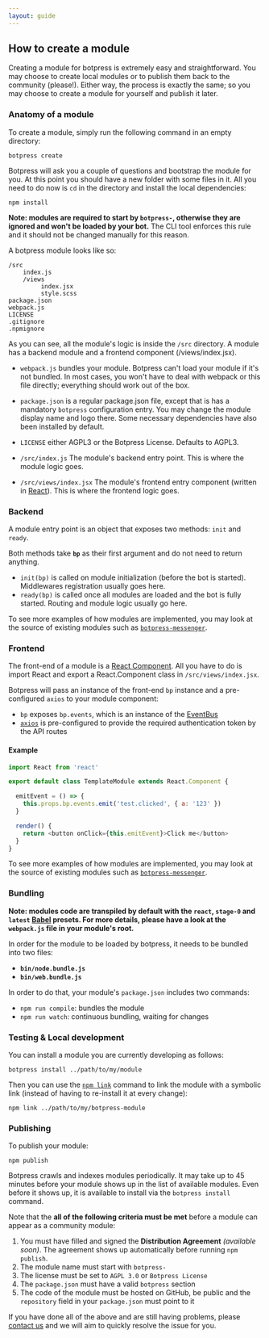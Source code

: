 ```yaml
---
layout: guide
---
```

## How to create a module <a class="toc" id="toc-how-to-create-a-module" href="#toc-how-to-create-a-module"></a>


Creating a module for botpress is extremely easy and straightforward. You may choose to create local modules or to publish them back to the community (please!). Either way, the process is exactly the same; so you may choose to create a module for yourself and publish it later.

### Anatomy of a module <a class="toc" id="toc-anatomy-of-a-module" href="#toc-anatomy-of-a-module"></a>

To create a module, simply run the following command in an empty directory:

```
botpress create
```

Botpress will ask you a couple of questions and bootstrap the module for you. At this point you should have a new folder with some files in it. All you need to do now is `cd` in the directory and install the local dependencies:

```
npm install
```

**Note: modules are required to start by `botpress-`, otherwise they are ignored and won't be loaded by your bot.** The CLI tool enforces this rule and it should not be changed manually for this reason.

A botpress module looks like so:

```
/src
    index.js
    /views
         index.jsx
         style.scss
package.json
webpack.js
LICENSE
.gitignore
.npmignore
```

As you can see, all the module's logic is inside the `/src` directory. A module has a backend module and a frontend component (/views/index.jsx).

- `webpack.js` bundles your module. Botpress can't load your module if it's not bundled. In most cases, you won't have to deal with webpack or this file directly; everything should work out of the box.

- `package.json` is a regular package.json file, except that is has a mandatory `botpress` configuration entry. You may change the module display name and logo there. Some necessary dependencies have also been installed by default.

- `LICENSE` either AGPL3 or the Botpress License. Defaults to AGPL3.

- `/src/index.js` The module's backend entry point. This is where the module logic goes.

- `/src/views/index.jsx` The module's frontend entry component (written in [React](https://facebook.github.io/react/)). This is where the frontend logic goes.

### Backend <a class="toc" id="toc-backend" href="#toc-backend"></a>

A module entry point is an object that exposes two methods: `init` and `ready`.

Both methods take **`bp`** as their first argument and do not need to return anything.

- `init(bp)` is called on module initialization (before the bot is started). Middlewares registration usually goes here.
- `ready(bp)` is called once all modules are loaded and the bot is fully started. Routing and module logic usually go here.

To see more examples of how modules are implemented, you may look at the source of existing modules such as [`botpress-messenger`](https://github.com/botpress/botpress-messenger/blob/master/src/views/index.jsx).

### Frontend <a class="toc" id="toc-frontend" href="#toc-frontend"></a>

The front-end of a module is a [React Component](https://facebook.github.io/react/docs/react-component.html). All you have to do is import React and export a React.Component class in `/src/views/index.jsx`.

Botpress will pass an instance of the front-end `bp` instance and a pre-configured `axios` to your module component:

- `bp` exposes `bp.events`, which is an instance of the [EventBus](/docs/modules/events)
- [`axios`](https://github.com/mzabriskie/axios) is pre-configured to provide the required authentication token by the API routes

#### Example

```js
import React from 'react'

export default class TemplateModule extends React.Component {

  emitEvent = () => {
    this.props.bp.events.emit('test.clicked', { a: '123' })
  }

  render() {
    return <button onClick={this.emitEvent}>Click me</button>
  }
}
```

To see more examples of how modules are implemented, you may look at the source of existing modules such as [`botpress-messenger`](https://github.com/botpress/botpress-messenger/blob/master/src/views/index.jsx).

### Bundling <a class="toc" id="toc-bundling" href="#toc-bundling"></a>

**Note: modules code are transpiled by default with the `react`, `stage-0` and `latest` [Babel](http://babeljs.io) presets. For more details, please have a look at the `webpack.js` file in your module's root.**

In order for the module to be loaded by botpress, it needs to be bundled into two files:

- **`bin/node.bundle.js`**
- **`bin/web.bundle.js`**

In order to do that, your module's `package.json` includes two commands:

- `npm run compile`: bundles the module
- `npm run watch`: continuous bundling, waiting for changes

### Testing & Local development <a class="toc" id="toc-testing-local-development" href="#toc-testing-local-development"></a>

You can install a module you are currently developing as follows:

```
botpress install ../path/to/my/module
```

Then you can use the [`npm link`](https://docs.npmjs.com/cli/link) command to link the module with a symbolic link (instead of having to re-install it at every change):

```
npm link ../path/to/my/botpress-module
```

### Publishing <a class="toc" id="toc-publishing" href="#toc-publishing"></a>

To publish your module:

```
npm publish
```

Botpress crawls and indexes modules periodically. It may take up to 45 minutes before your module shows up in the list of available modules. Even before it shows up, it is available to install via the `botpress install` command.

Note that the **all of the following criteria must be met** before a module can appear as a community module:

1. You must have filled and signed the **Distribution Agreement** _(available soon)_. The agreement shows up automatically before running `npm publish`.
2. The module name must start with `botpress-`
3. The license must be set to `AGPL 3.0` or `Botpress License`
4. The `package.json` must have a valid `botpress` section
5. The code of the module must be hosted on GitHub, be public and the `repository` field in your `package.json` must point to it

If you have done all of the above and are still having problems, please [contact us](https://slack.botpress.io) and we will aim to quickly resolve the issue for you.
